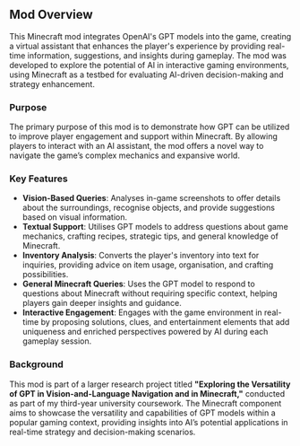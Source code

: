 ## Mod Overview

This Minecraft mod integrates OpenAI's GPT models into the game, creating a virtual assistant that enhances the player's experience by providing real-time information, suggestions, and insights during gameplay. The mod was developed to explore the potential of AI in interactive gaming environments, using Minecraft as a testbed for evaluating AI-driven decision-making and strategy enhancement.

### Purpose

The primary purpose of this mod is to demonstrate how GPT can be utilized to improve player engagement and support within Minecraft. By allowing players to interact with an AI assistant, the mod offers a novel way to navigate the game’s complex mechanics and expansive world.

### Key Features

- **Vision-Based Queries**: Analyses in-game screenshots to offer details about the surroundings, recognise objects, and provide suggestions based on visual information.
- **Textual Support**: Utilises GPT models to address questions about game mechanics, crafting recipes, strategic tips, and general knowledge of Minecraft.
- **Inventory Analysis**: Converts the player's inventory into text for inquiries, providing advice on item usage, organisation, and crafting possibilities.
- **General Minecraft Queries**: Uses the GPT model to respond to questions about Minecraft without requiring specific context, helping players gain deeper insights and guidance.
- **Interactive Engagement**: Engages with the game environment in real-time by proposing solutions, clues, and entertainment elements that add uniqueness and enriched perspectives powered by AI during each gameplay session.

### Background

This mod is part of a larger research project titled **"Exploring the Versatility of GPT in Vision-and-Language Navigation and in Minecraft,"** conducted as part of my third-year university coursework. The Minecraft component aims to showcase the versatility and capabilities of GPT models within a popular gaming context, providing insights into AI’s potential applications in real-time strategy and decision-making scenarios.
